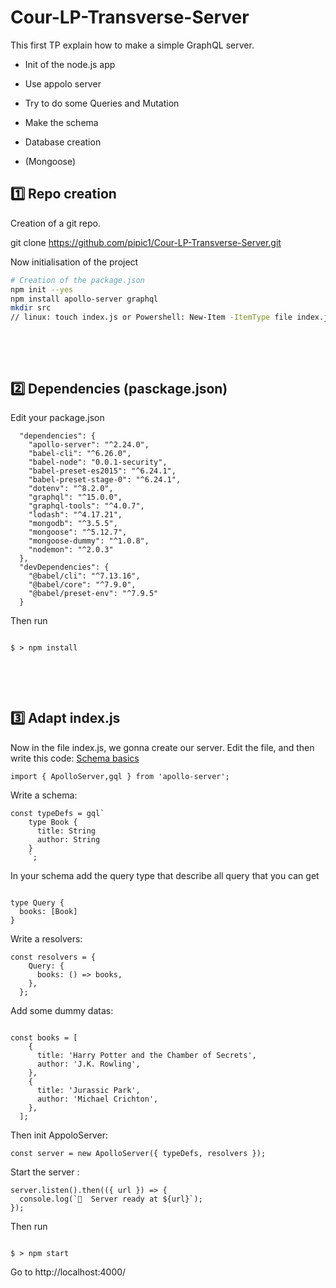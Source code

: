 # Cour-LP-Transverse-Server

This first TP explain how to make a simple GraphQL server.

- Init of the node.js app

- Use appolo server

- Try to do some Queries and Mutation

- Make the schema

- Database creation 

- (Mongoose)


## 1️⃣ Repo creation 

Creation of a git repo. 

git clone https://github.com/pipic1/Cour-LP-Transverse-Server.git

Now initialisation of the project
```sh
# Creation of the package.json
npm init --yes
npm install apollo-server graphql
mkdir src
// linux: touch index.js or Powershell: New-Item -ItemType file index.js
```

<p>&nbsp</p>
<p>&nbsp</p>


## 2️⃣ Dependencies (pasckage.json)


Edit your package.json 

```
  "dependencies": {
    "apollo-server": "^2.24.0",
    "babel-cli": "^6.26.0",
    "babel-node": "0.0.1-security",
    "babel-preset-es2015": "^6.24.1",
    "babel-preset-stage-0": "^6.24.1",
    "dotenv": "^8.2.0",
    "graphql": "^15.0.0",
    "graphql-tools": "^4.0.7",
    "lodash": "^4.17.21",
    "mongodb": "^3.5.5",
    "mongoose": "^5.12.7",
    "mongoose-dummy": "^1.0.8",
    "nodemon": "^2.0.3"
  },
  "devDependencies": {
    "@babel/cli": "^7.13.16",
    "@babel/core": "^7.9.0",
    "@babel/preset-env": "^7.9.5"
  }
```

Then run 

```

$ > npm install

```

<p>&nbsp</p>

<p>&nbsp</p>


## 3️⃣ Adapt index.js

Now in the file index.js, we gonna create our server.
Edit the file, and then write this code: 
[Schema basics](https://www.apollographql.com/docs/apollo-server/schema/schema/)

```
import { ApolloServer,gql } from 'apollo-server';
```

Write a schema:

```
const typeDefs = gql`
    type Book {
      title: String
      author: String
    }
    `;
```
In your schema add the query type that describe all query that you can get

```

type Query {
  books: [Book]
}

```

Write a resolvers:


```
const resolvers = {
    Query: {
      books: () => books,
    },
  };
```

Add some dummy datas: 


```

const books = [
    {
      title: 'Harry Potter and the Chamber of Secrets',
      author: 'J.K. Rowling',
    },
    {
      title: 'Jurassic Park',
      author: 'Michael Crichton',
    },
  ];

```

Then init AppoloServer: 

``` const server = new ApolloServer({ typeDefs, resolvers }); ```

Start the server : 

```
server.listen().then(({ url }) => {
  console.log(`🚀  Server ready at ${url}`);
});
```

Then run 

```

$ > npm start

```

Go to http://localhost:4000/
